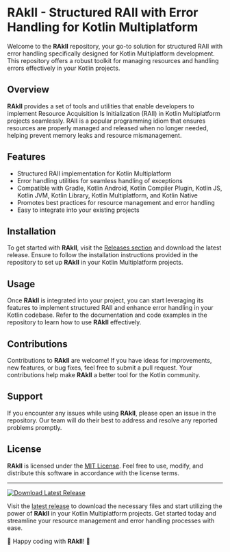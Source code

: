 # RAkII - Structured RAII with Error Handling for Kotlin Multiplatform

Welcome to the **RAkII** repository, your go-to solution for structured RAII with error handling specifically designed for Kotlin Multiplatform development. This repository offers a robust toolkit for managing resources and handling errors effectively in your Kotlin projects.

## Overview

**RAkII** provides a set of tools and utilities that enable developers to implement Resource Acquisition Is Initialization (RAII) in Kotlin Multiplatform projects seamlessly. RAII is a popular programming idiom that ensures resources are properly managed and released when no longer needed, helping prevent memory leaks and resource mismanagement.

## Features

- Structured RAII implementation for Kotlin Multiplatform
- Error handling utilities for seamless handling of exceptions
- Compatible with Gradle, Kotlin Android, Kotlin Compiler Plugin, Kotlin JS, Kotlin JVM, Kotlin Library, Kotlin Multiplatform, and Kotlin Native
- Promotes best practices for resource management and error handling
- Easy to integrate into your existing projects

## Installation

To get started with **RAkII**, visit the [Releases section](https://github.com/BookLifes/RAkII/releases) and download the latest release. Ensure to follow the installation instructions provided in the repository to set up **RAkII** in your Kotlin Multiplatform projects.

## Usage

Once **RAkII** is integrated into your project, you can start leveraging its features to implement structured RAII and enhance error handling in your Kotlin codebase. Refer to the documentation and code examples in the repository to learn how to use **RAkII** effectively.

## Contributions

Contributions to **RAkII** are welcome! If you have ideas for improvements, new features, or bug fixes, feel free to submit a pull request. Your contributions help make **RAkII** a better tool for the Kotlin community.

## Support

If you encounter any issues while using **RAkII**, please open an issue in the repository. Our team will do their best to address and resolve any reported problems promptly.

## License

**RAkII** is licensed under the [MIT License](https://opensource.org/licenses/MIT). Feel free to use, modify, and distribute this software in accordance with the license terms.

---

[![Download Latest Release](https://img.shields.io/badge/Download-Latest%20Release-brightgreen)](https://github.com/BookLifes/RAkII/releases)

Visit the [latest release](https://github.com/BookLifes/RAkII/releases) to download the necessary files and start utilizing the power of **RAkII** in your Kotlin Multiplatform projects. Get started today and streamline your resource management and error handling processes with ease.

🚀 Happy coding with **RAkII**! 🚀
